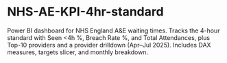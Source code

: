 # NHS-AE-KPI-4hr-standard
Power BI dashboard for NHS England A&amp;E waiting times. Tracks the 4-hour standard with Seen &lt;4h %, Breach Rate %, and Total Attendances, plus Top-10 providers and a provider drilldown (Apr–Jul 2025). Includes DAX measures, targets slicer, and monthly breakdown.
